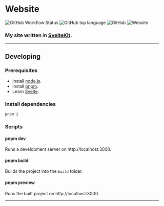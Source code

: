 # Website

![GitHub Workflow Status](https://img.shields.io/github/workflow/status/akisblack/akisblack.github.io/Build%20and%20Deploy?style=for-the-badge)
![GitHub top language](https://img.shields.io/github/languages/top/akisblack/akisblack.github.io?style=for-the-badge)
![GitHub](https://img.shields.io/github/license/akisblack/akisblack.github.io?style=for-the-badge)
![Website](https://img.shields.io/website?down_color=red&down_message=offline&style=for-the-badge&up_color=green&up_message=online&url=https%3A%2F%2Fakisblack.github.io)

### My site written in [SvelteKit](https://kit.svelte.dev).

---

## Developing

### Prerequisites

- Install [node.js](https://nodejs.org).
- Install [pnpm](https://pnpm.io/).
- Learn [Svelte](https://svelte.dev).

### Install dependencies

```bash
pnpm i
```

### Scripts

#### pnpm dev

Runs a development server on http://localhost:3000.

#### pnpm build

Builds the project into the `build` folder.

#### pnpm preview

Runs the built project on http://localhost:3000.

---
